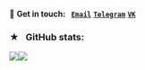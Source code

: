 <!--
**shashinma/shashinma** is a ✨ _special_ ✨ repository because its `README.md` (this file) appears on your GitHub profile.

Here are some ideas to get you started:

- 🔭 I’m currently working on ...
- 🌱 I’m currently learning ...
- 👯 I’m looking to collaborate on ...
- 🤔 I’m looking for help with ...
- 💬 Ask me about ...
- 📫 How to reach me: ...
- 😄 Pronouns: ...
- ⚡ Fun fact: ...
-->
<!-- ### Ⓐ⠀About me: -->
<!-- - 👹 Voodoo with percussion built in 🪘 -->
<!-- - 👨🏻‍💻 I'm starting to develop a startup project  **[`@ZTSecurity`](https://github.com/ZTSecurity "ZTSecurity")** -->
<!-- [`@ZTSecurity`](https://github.com/ZTSecurity "ZTSecurity") -->
📮 **Get in touch:**⠀**[`Email`](mailto:shashinma@icloud.com "Email")**  **[`Telegram`](https://t.me/shashinma "Telegram")**  **[`VK`](https://vk.com/shashinma "VK")**
<!-- 👨🏻‍💻 I'm starting to develop a startup project -->  <!-- **[`@ZTSecurity`](https://github.com/ZTSecurity "ZTSecurity")** -->
<!-- 📮 **Get in touch:**⠀**[`Email`](mailto:shashinma@icloud.com "Email")**  **[`Telegram`](https://t.me/shashinma "Telegram")**  **[`VK`](https://vk.com/shashinma "VK")** -->
### ★⠀GitHub stats:
<a href="https://github.com/shashinma?tab=repositories"><img align="center" src="https://github-readme-stats-git-masterrstaa-rickstaa.vercel.app/api?username=shashinma&title_color=4382e5&icon_color=ed9657&text_color=757c84&bg_color=0000&show_icons=true&count_private=true&include_all_commits=true&hide_border=true&custom_title=Account⠀stats"/></a><a href="https://github.com/shashinma?tab=repositories"><a href="https://github.com/shashinma?tab=repositories"><img align="center" src="https://github-readme-stats-git-masterrstaa-rickstaa.vercel.app/api/top-langs/?username=shashinma&title_color=4382e5&icon_color=ed9657&text_color=757c84&bg_color=0000&custom_title=Used⠀languages&langs_count=8&layout=compact&hide_border=true"/></a>
<!--
 ### ⚙︎⠀Work in progress:

<details>
  <summary><strong>Overview</strong></summary>
  </br>
    <a href="https://github.com/shashinma/VoteApp">
      <img align="center" src="https://github-readme-stats-git-masterrstaa-rickstaa.vercel.app/api/pin/?username=shashinma&repo=VoteApp&show_owner=false&title_color=4382e5&icon_color=ed9657&text_color=757c84&bg_color=0000" />
    </a>⠀<a href="https://github.com/shashinma/POSTerminalWebApp">
      <img align="center" src="https://github-readme-stats-git-masterrstaa-rickstaa.vercel.app/api/pin/?username=shashinma&repo=POSTerminalWebApp&show_owner=false&title_color=4382e5&icon_color=ed9657&text_color=757c84&bg_color=0000" />
    </a>
</br>
    </br>
      <a href="https://github.com/shashinma/ESP-Dumpster">
      <img align="center" src="https://github-readme-stats-git-masterrstaa-rickstaa.vercel.app/api/pin/?username=shashinma&repo=ESP-Dumpster&show_owner=false&title_color=4382e5&icon_color=ed9657&text_color=757c84&bg_color=0000" />
    </a>⠀<a href="https://github.com/shashinma/CSEB-Windows">
      <img align="center" src="https://github-readme-stats-git-masterrstaa-rickstaa.vercel.app/api/pin/?username=shashinma&repo=CSEB-Windows&show_owner=false&title_color=4382e5&icon_color=ed9657&text_color=757c84&bg_color=0000" />
    </a>
  </br>
</details>-->

<!--
## A few words about my team project | Coming soon... 😴
<details>
  <summary><strong>Overview</strong></summary>
  </br>
  
  ⠀⠀[<img src='https://github.com/shashinma/shashinma/blob/main/source/CyberTechLaboratory_WhitePlastic.png' alt='github' height='170'>](https://github.com/CyberTechLaboratory) 
  
</details>
-->
<!--![Michael's github stats](https://github-readme-stats.vercel.app/api?username=shashinma) -->

